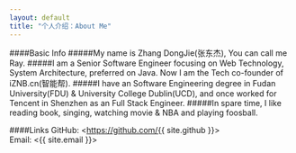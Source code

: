 ```yaml
---
layout: default
title: "个人介绍：About Me"
---
```

####Basic Info
#####My name is Zhang DongJie(张东杰), You can call me Ray.
#####I am a Senior Software Engineer focusing on Web Technology, System Architecture, preferred on Java. Now I am the Tech co-founder of iZNB.cn(智能帮).
#####I have an Software Engineering degree in Fudan University(FDU) & University College Dublin(UCD), and once worked for Tencent in Shenzhen as an Full Stack Engineer.
#####In spare time, I like reading book, singing, watching movie & NBA and playing foosball.

####Links
GitHub: <https://github.com/{{ site.github }}>  
Email: <{{ site.email }}>  
